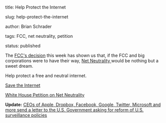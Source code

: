 title: Help Protect the Internet



slug: help-protect-the-internet



author: Brian Schrader



tags: FCC, net neutrality, petition



status: published




The [FCC's decision][fcc] this week has shown us that, if the FCC and big corporations were to have their way, [Net Neutrality ][nn] would be nothing but a sweet dream.







Help protect a free and neutral internet. 







[Save the Internet](http://www.savetheinternet.com/sti-home)







[White House Petition on Net Neutrality](https://petitions.whitehouse.gov/petition/maintain-true-net-neutrality-protect-freedom-information-united-states/9sxxdBgy)



[fcc]:http://www.nytimes.com/2014/04/24/technology/fcc-new-net-neutrality-rules.html?_r=1



[nn]:http://www.theopeninter.net







**Update:** [CEOs of Apple, Dropbox, Facebook, Google, Twitter, Microsoft and more send a letter to the U.S. Government asking for reform of U.S. surveillance policies](https://www.reformgovernmentsurveillance.com)

